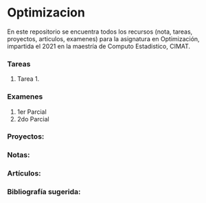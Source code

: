 # Optimizacion

En este repositorio se encuentra todos los recursos (nota, tareas, proyectos, articulos, examenes) para la asignatura en Optimización, impartida el 2021 en la maestría de Computo Estadistico, CIMAT.

### Tareas
1. Tarea 1.


### Examenes
1. 1er Parcial
2. 2do Parcial

### Proyectos: 


### Notas: 

### Artículos: 

### Bibliografía sugerida: